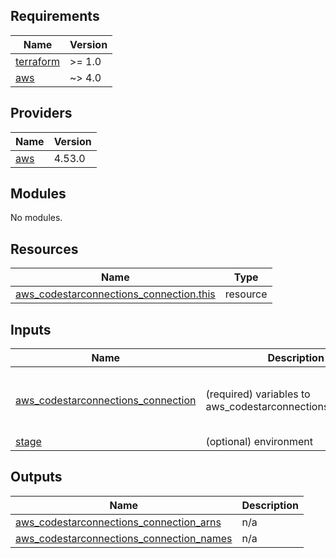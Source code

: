 ## Requirements

| Name | Version |
|------|---------|
| <a name="requirement_terraform"></a> [terraform](#requirement\_terraform) | >= 1.0 |
| <a name="requirement_aws"></a> [aws](#requirement\_aws) | ~> 4.0 |

## Providers

| Name | Version |
|------|---------|
| <a name="provider_aws"></a> [aws](#provider\_aws) | 4.53.0 |

## Modules

No modules.

## Resources

| Name | Type |
|------|------|
| [aws_codestarconnections_connection.this](https://registry.terraform.io/providers/hashicorp/aws/latest/docs/resources/codestarconnections_connection) | resource |

## Inputs

| Name | Description | Type | Default | Required |
|------|-------------|------|---------|:--------:|
| <a name="input_aws_codestarconnections_connection"></a> [aws\_codestarconnections\_connection](#input\_aws\_codestarconnections\_connection) | (required) variables to aws\_codestarconnections\_connection | <pre>object({<br>    name          = optional(string, "default")<br>    provider_type = optional(string, "GitHub")<br>  })</pre> | n/a | yes |
| <a name="input_stage"></a> [stage](#input\_stage) | (optional) environment | `string` | n/a | yes |

## Outputs

| Name | Description |
|------|-------------|
| <a name="output_aws_codestarconnections_connection_arns"></a> [aws\_codestarconnections\_connection\_arns](#output\_aws\_codestarconnections\_connection\_arns) | n/a |
| <a name="output_aws_codestarconnections_connection_names"></a> [aws\_codestarconnections\_connection\_names](#output\_aws\_codestarconnections\_connection\_names) | n/a |
